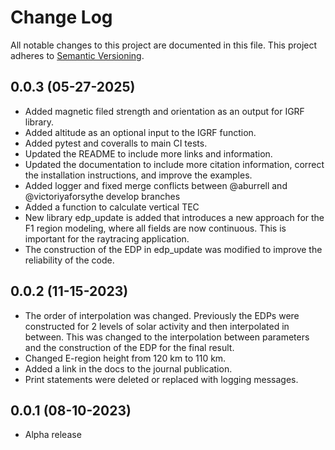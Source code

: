 # Change Log
All notable changes to this project are documented in this file. This project
adheres to [Semantic Versioning](https://semver.org/).

## 0.0.3 (05-27-2025)
* Added magnetic filed strength and orientation as an output for IGRF library.
* Added altitude as an optional input to the IGRF function.
* Added pytest and coveralls to main CI tests.
* Updated the README to include more links and information.
* Updated the documentation to include more citation information, correct
  the installation instructions, and improve the examples.
* Added logger and fixed merge conflicts between @aburrell and
  @victoriyaforsythe develop branches
* Added a function to calculate vertical TEC
* New library edp_update is added that introduces a new approach for the F1
  region modeling, where all fields are now continuous. This is important for
  the raytracing application.
* The construction of the EDP in edp_update was modified to improve the
  reliability of the code.

## 0.0.2 (11-15-2023)
* The order of interpolation was changed. Previously the EDPs were
  constructed for 2 levels of solar activity and then interpolated in between.
  This was changed to the interpolation between parameters and the
  construction of the EDP for the final result.
* Changed E-region height from 120 km to 110 km.
* Added a link in the docs to the journal publication.
* Print statements were deleted or replaced with logging messages.

## 0.0.1 (08-10-2023)
* Alpha release
